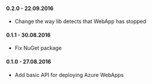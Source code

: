 #### 0.2.0 - 22.09.2016
* Change the way lib detects that WebApp has stopped
#### 0.1.1 - 30.08.2016
* Fix NuGet package
#### 0.1.0 - 27.08.2016
* Add basic API for deploying Azure WebApps
